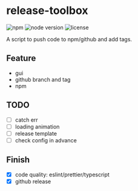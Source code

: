 # release-toolbox

![npm](https://img.shields.io/npm/v/release-toolbox)
![node version](https://img.shields.io/node/v/release-toolbox)
![license](https://img.shields.io/npm/l/release-toolbox)

A script to push code to npm/github and add tags.

## Feature

- gui
- github branch and tag
- npm

## TODO

- [ ] catch err
- [ ] loading animation
- [ ] release template
- [ ] check config in advance

## Finish

- [x] code quality: eslint/prettier/typescript
- [x] github release
